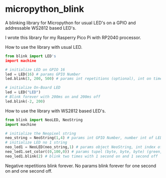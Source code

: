 # micropython_blink
A blinking library for Micropython for usual LED's on a GPIO and addressable WS2812 based LED's.

I wrote this library for my Rasperry Pico Pi with RP2040 processor.

How to use the library with usual LED.


```python
from blink import LED's
import machine

# initialize LED on GPIO 16
led = LED(16) # params GPIO Number
led.blink(3, 200, 500) # params int repetitions (optional), int on time in milliseconds (ms) (optional), int off time in milliseconds (optional)

# initialize On-Board LED 
led = LED("LED")
# Blink forever with 200ms on and 200ms off
led.blink(-2, 200)
```

How to use the library with WS2812 based LED's.

```python
from blink import NeoLED, NeoString
import machine

# initialize the Neopixel string
neo_string = NeoString(1,4) # params int GPIO Number, number int of LED's in the string
# initialize LED no 1 string
neo_led1 = NeoLED(neo_string,1) # params object NeoString, int index of LED 
neo_led1.set_color((0,100,0)) # params tupel (byte, byte, byte) (green, red, blue) set the color of the led 
neo_led1.blink(2) # blink two times with 1 second on and 1 second off
```
Negative repetitions blink forever. No params blink forever for one second on and one second off.
